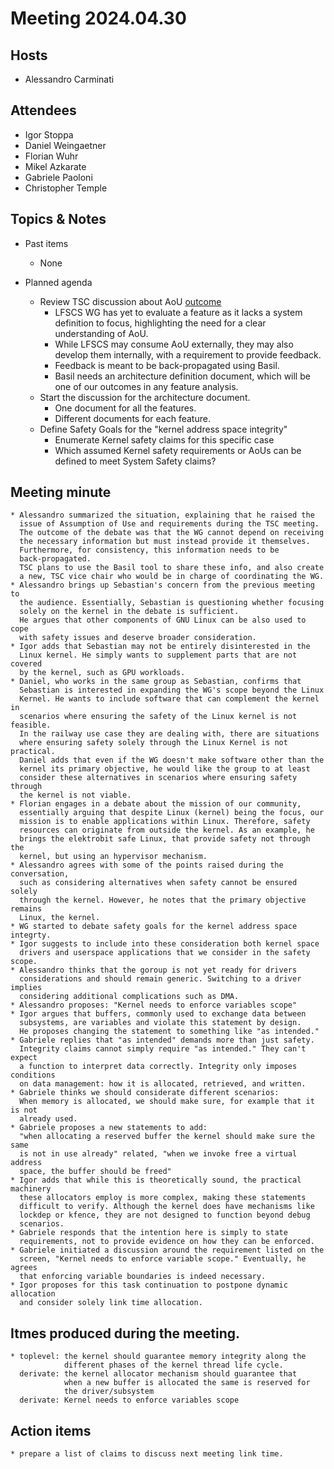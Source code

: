 # Meeting 2024.04.30

## Hosts
* Alessandro Carminati

## Attendees
* Igor Stoppa
* Daniel Weingaetner
* Florian Wuhr
* Mikel Azkarate
* Gabriele Paoloni
* Christopher Temple

## Topics & Notes

* Past items
    * None

* Planned agenda
    * Review TSC discussion about AoU [outcome](https://github.com/elisa-tech/tsc/wiki/24-Apr-2024)
        * LFSCS WG has yet to evaluate a feature as it lacks a system 
          definition to focus, highlighting the need for a clear understanding
          of AoU. 
        * While LFSCS may consume AoU externally, they may also develop them 
          internally, with a requirement to provide feedback.
        * Feedback is meant to be back-propagated using Basil.
        * Basil needs an architecture definition document, which will be one 
          of our outcomes in any feature analysis.
    * Start the discussion for the architecture document.
        * One document for all the features.
        * Different documents for each feature.
    * Define Safety Goals for the "kernel address space integrity"
        * Enumerate Kernel safety claims for this specific case
        * Which assumed Kernel safety requirements or AoUs can be defined to
          meet System Safety claims?

## Meeting minute
    * Alessandro summarized the situation, explaining that he raised the 
      issue of Assumption of Use and requirements during the TSC meeting.
      The outcome of the debate was that the WG cannot depend on receiving
      the necessary information but must instead provide it themselves.
      Furthermore, for consistency, this information needs to be 
      back-propagated.
      TSC plans to use the Basil tool to share these info, and also create 
      a new, TSC vice chair who would be in charge of coordinating the WG.
    * Alessandro brings up Sebastian's concern from the previous meeting to
      the audience. Essentially, Sebastian is questioning whether focusing
      solely on the kernel in the debate is sufficient.
      He argues that other components of GNU Linux can be also used to cope
      with safety issues and deserve broader consideration.
    * Igor adds that Sebastian may not be entirely disinterested in the 
      Linux kernel. He simply wants to supplement parts that are not covered
      by the kernel, such as GPU workloads.
    * Daniel, who works in the same group as Sebastian, confirms that
      Sebastian is interested in expanding the WG's scope beyond the Linux
      Kernel. He wants to include software that can complement the kernel in
      scenarios where ensuring the safety of the Linux kernel is not feasible.
      In the railway use case they are dealing with, there are situations
      where ensuring safety solely through the Linux Kernel is not practical.
      Daniel adds that even if the WG doesn't make software other than the
      kernel its primary objective, he would like the group to at least
      consider these alternatives in scenarios where ensuring safety through
      the kernel is not viable.
    * Florian engages in a debate about the mission of our community, 
      essentially arguing that despite Linux (kernel) being the focus, our 
      mission is to enable applications within Linux. Therefore, safety 
      resources can originate from outside the kernel. As an example, he 
      brings the elektrobit safe Linux, that provide safety not through the 
      kernel, but using an hypervisor mechanism.
    * Alessandro agrees with some of the points raised during the conversation,
      such as considering alternatives when safety cannot be ensured solely
      through the kernel. However, he notes that the primary objective remains
      Linux, the kernel.
    * WG started to debate safety goals for the kernel address space integrty.
    * Igor suggests to include into these consideration both kernel space
      drivers and userspace applications that we consider in the safety scope.
    * Alessandro thinks that the goroup is not yet ready for drivers 
      considerations and should remain generic. Switching to a driver implies
      considering additional complications such as DMA.
    * Alessandro proposes: "Kernel needs to enforce variables scope"
    * Igor argues that buffers, commonly used to exchange data between
      subsystems, are variables and violate this statement by design.
      He proposes changing the statement to something like "as intended."
    * Gabriele replies that "as intended" demands more than just safety.
      Integrity claims cannot simply require "as intended." They can't expect
      a function to interpret data correctly. Integrity only imposes conditions
      on data management: how it is allocated, retrieved, and written.
    * Gabriele thinks we should considerate different scenarios: 
      When memory is allocated, we should make sure, for example that it is not
      already used.
    * Gabriele proposes a new statements to add:
      "when allocating a reserved buffer the kernel should make sure the same
      is not in use already" related, "when we invoke free a virtual address
      space, the buffer should be freed"
    * Igor adds that while this is theoretically sound, the practical machinery
      these allocators employ is more complex, making these statements
      difficult to verify. Although the kernel does have mechanisms like
      lockdep or kfence, they are not designed to function beyond debug
      scenarios.
    * Gabriele responds that the intention here is simply to state
      requirements, not to provide evidence on how they can be enforced.
    * Gabriele initiated a discussion around the requirement listed on the
      screen, "Kernel needs to enforce variable scope." Eventually, he agrees
      that enforcing variable boundaries is indeed necessary.
    * Igor proposes for this task continuation to postpone dynamic allocation
      and consider solely link time allocation.

## Itmes produced during the meeting.
    * toplevel: the kernel should guarantee memory integrity along the 
                different phases of the kernel thread life cycle.
      derivate: the kernel allocator mechanism should guarantee that 
                when a new buffer is allocated the same is reserved for 
                the driver/subsystem
      derivate: Kernel needs to enforce variables scope

## Action items
    * prepare a list of claims to discuss next meeting link time.



